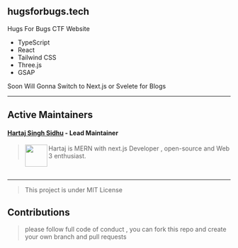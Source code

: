 ## hugsforbugs.tech
Hugs For Bugs CTF Website

* TypeScript
* React
* Tailwind CSS
* Three.js 
* GSAP


Soon Will Gonna Switch to Next.js or Svelete for Blogs
<hr>

## Active Maintainers

#### [Hartaj Singh Sidhu](https://github.com/Hartaj-Singh-Dev) - Lead Maintainer

> <img align="left" width="50" height="50" src="https://avatars.githubusercontent.com/u/73570165?v=4">Hartaj is MERN with next.js Developer , open-source and Web 3 enthusiast.

<br>
<hr>


> This project is under MIT License


## Contributions
 > please follow full code of conduct , you can fork this repo and create your own branch and pull requests 